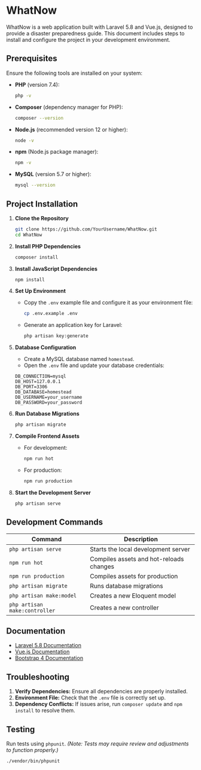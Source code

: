 # WhatNow

WhatNow is a web application built with Laravel 5.8 and Vue.js, designed to provide a disaster preparedness guide. This document includes steps to install and configure the project in your development environment.

## Prerequisites

Ensure the following tools are installed on your system:

- **PHP** (version 7.4):
  ```bash
  php -v
  ```
- **Composer** (dependency manager for PHP):
  ```bash
  composer --version
  ```
- **Node.js** (recommended version 12 or higher):
  ```bash
  node -v
  ```
- **npm** (Node.js package manager):
  ```bash
  npm -v
  ```
- **MySQL** (version 5.7 or higher):
  ```bash
  mysql --version
  ```

## Project Installation

1. **Clone the Repository**
    ```bash
    git clone https://github.com/YourUsername/WhatNow.git
    cd WhatNow
    ```

2. **Install PHP Dependencies**
    ```bash
    composer install
    ```

3. **Install JavaScript Dependencies**
    ```bash
    npm install
    ```

4. **Set Up Environment**
    - Copy the `.env` example file and configure it as your environment file:
      ```bash
      cp .env.example .env
      ```
    - Generate an application key for Laravel:
      ```bash
      php artisan key:generate
      ```

5. **Database Configuration**
    - Create a MySQL database named `homestead`.
    - Open the `.env` file and update your database credentials:

    ```plaintext
    DB_CONNECTION=mysql
    DB_HOST=127.0.0.1
    DB_PORT=3306
    DB_DATABASE=homestead
    DB_USERNAME=your_username
    DB_PASSWORD=your_password
    ```

6. **Run Database Migrations**
    ```bash
    php artisan migrate
    ```

7. **Compile Frontend Assets**
    - For development:
      ```bash
      npm run hot
      ```
    - For production:
      ```bash
      npm run production
      ```

8. **Start the Development Server**
    ```bash
    php artisan serve
    ```

## Development Commands

| Command                      | Description                                      |
|------------------------------|--------------------------------------------------|
| `php artisan serve`          | Starts the local development server              |
| `npm run hot`                | Compiles assets and hot-reloads changes          |
| `npm run production`         | Compiles assets for production                   |
| `php artisan migrate`        | Runs database migrations                         |
| `php artisan make:model`     | Creates a new Eloquent model                     |
| `php artisan make:controller`| Creates a new controller                         |

## Documentation

- [Laravel 5.8 Documentation](https://laravel.com/docs/5.8)
- [Vue.js Documentation](https://vuejs.org/v2/guide/)
- [Bootstrap 4 Documentation](https://getbootstrap.com/docs/4.3/getting-started/introduction/)

## Troubleshooting

1. **Verify Dependencies:** Ensure all dependencies are properly installed.
2. **Environment File:** Check that the `.env` file is correctly set up.
3. **Dependency Conflicts:** If issues arise, run `composer update` and `npm install` to resolve them.



## Testing

Run tests using `phpunit`. *(Note: Tests may require review and adjustments to function properly.)*
```bash
./vendor/bin/phpunit

